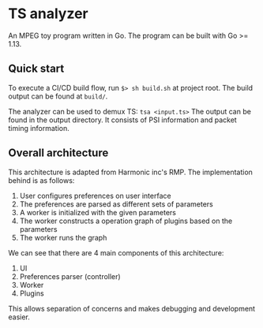 # TS analyzer

An MPEG toy program written in Go. The program can be built with Go >= 1.13.

## Quick start

To execute a CI/CD build flow, run
```$> sh build.sh```
at project root. The build output can be found at `build/`.

The analyzer can be used to demux TS:
```tsa <input.ts>```
The output can be found in the output directory. It consists of PSI information and packet timing information.
## Overall architecture

This architecture is adapted from Harmonic inc's RMP. The implementation behind is as follows:
1. User configures preferences on user interface
2. The preferences are parsed as different sets of parameters
3. A worker is initialized with the given parameters
4. The worker constructs a operation graph of plugins based on the parameters
5. The worker runs the graph

We can see that there are 4 main components of this architecture:
1. UI
2. Preferences parser (controller)
3. Worker
4. Plugins

This allows separation of concerns and makes debugging and development easier.